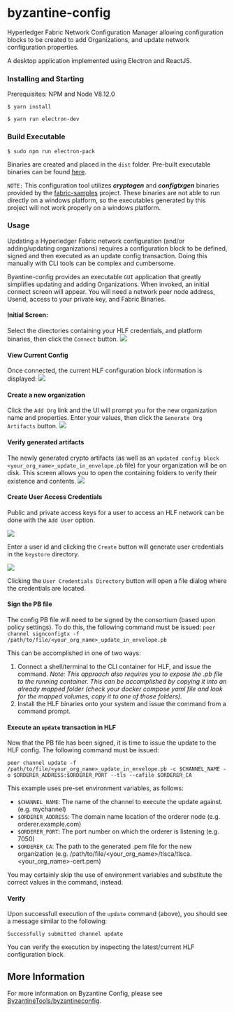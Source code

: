 # byzantine-config

Hyperledger Fabric Network Configuration Manager allowing configuration blocks to be created to add Organizations, and update network configuration properties.

A desktop application implemented using Electron and ReactJS.

### Installing and Starting

Prerequisites: NPM and Node V8.12.0

    $ yarn install

    $ yarn run electron-dev


### Build Executable

    $ sudo npm run electron-pack

Binaries are created and placed in the `dist` folder. Pre-built executable binaries can be found [here](https://github.com/in-the-keyhole/byzantine-config-binaries).

`NOTE:` This configuration tool utilizes **_cryptogen_** and **_configtxgen_** binaries provided by the [fabric-samples](https://github.com/hyperledger/fabric-samples) project. These binaries are not able to run directly on a windows platform, so the executables generated by this project will not work properly on a windows platform.

### Usage

Updating a Hyperledger Fabric network configuration (and/or adding/updating organizations) requires a configuration block to be defined, signed and then executed as an update config transaction. Doing this manually with CLI tools can be complex and cumbersome.

Byantine-config provides an executable `GUI` application that greatly simplifies updating and adding Organizations. When invoked, an initial connect screen will appear. You will need a network peer node address, Userid, access to your private key, and Fabric Binaries.

#### Initial Screen:

Select the directories containing your HLF credentials, and platform binaries, then click the `Connect` button.
![](images/connect.png)

#### View Current Config

Once connected, the current HLF configuration block information is displayed:
![](images/config-block.png)

#### Create a new organization

Click the `Add Org` link and the UI will prompt you for the new organization name and properties. Enter your values, then click the `Generate Org Artifacts` button.
![](images/add-org.png)

#### Verify generated artifacts

The newly generated crypto artifacts (as well as an `updated config block <your_org_name>_update_in_envelope.pb` file) for your organization will be on disk. This screen allows you to open the containing folders to verify their existence and contents.
![](images/generated-pb.png)

#### Create User Access Credentials

Public and private access keys for a user to access an HLF network can be done with the `Add User` option.

![](images/enroll-user-menu.png)

Enter a user id and clicking the `Create` button will generate user credentials in the `keystore` directory.  

![](images/usercreated.png)

Clicking the `User Credentials Directory` button will open a file dialog where the credentials are located. 


#### Sign the PB file

The config PB file will need to be signed by the consortium (based upon policy settings). To do this, the following command must be issued:
`peer channel signconfigtx -f /path/to/file/<your_org_name>_update_in_envelope.pb`

This can be accomplished in one of two ways:

1. Connect a shell/terminal to the CLI container for HLF, and issue the command. _Note: This approach also requires you to expose the .pb file to the running container. This can be accomplished by copying it into an already mapped folder (check your docker compose yaml file and look for the mapped volumes, copy it to one of those folders)._
2. Install the HLF binaries onto your system and issue the command from a command prompt.

#### Execute an `update` transaction in HLF

Now that the PB file has been signed, it is time to issue the update to the HLF config. The following command must be issued:

`peer channel update -f /path/to/file/<your_org_name>_update_in_envelope.pb -c $CHANNEL_NAME -o $ORDERER_ADDRESS:$ORDERER_PORT --tls --cafile $ORDERER_CA`

This example uses pre-set environment variables, as follows:

- `$CHANNEL_NAME`: The name of the channel to execute the update against. (e.g. mychannel)
- `$ORDERER_ADDRESS`: The domain name location of the orderer node (e.g. orderer.example.com)
- `$ORDERER_PORT`: The port number on which the orderer is listening (e.g. 7050)
- `$ORDERER_CA`: The path to the generated .pem file for the new organization (e.g. /path/to/file/<your_org_name>/tlsca/tlsca.<your_org_name>-cert.pem)

You may certainly skip the use of environment variables and substitute the correct values in the command, instead.

#### Verify

Upon successfull execution of the `update` command (above), you should see a message similar to the following:

`Successfully submitted channel update`

You can verify the execution by inspecting the latest/current HLF configuration block.

## More Information

For more information on Byzantine Config, please see [ByzantineTools/byzantineconfig](https://byzantinetools.com/byzantine-config/).
